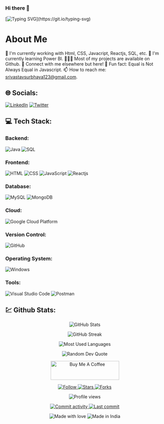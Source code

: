 ### Hi there 👋
[![Typing SVG](https://readme-typing-svg.demolab.com?font=Fira+Code&weight=600&pause=1000&color=F785B4&random=false&width=435&lines=I'm+Surabhi+Srivastava+%F0%9F%98%8A;a+passionate+Full+Stack+Developer+%F0%9F%92%BB.)](https://git.io/typing-svg)
# About Me
  💼 I'm currently working with Html, CSS, Javacript, Reactjs, SQL, etc.
  🚀 I'm currently learning Power BI.
  👨🏻‍💻 Most of my projects are available on Github.
  💬 Connect with me elsewhere but here!
  👾 Fun fact: Equal is Not Always Equal in Javascript.
  📫 How to reach me: srivastavsurbhaya123@gmail.com.

## 🌐 Socials:
[![LinkedIn](https://img.shields.io/badge/LinkedIn-0077B5?style=for-the-badge&logo=linkedin&logoColor=white)](https://www.linkedin.com/in/srivastavasurabhi)
[![Twitter](https://img.shields.io/badge/Twitter-1DA1F2?style=for-the-badge&logo=twitter&logoColor=white)](https://twitter.com/your-twitter-username)

## 💻 Tech Stack:
### Backend:
![Java](https://i.imgur.com/JTlRQH0.png)
![SQL](https://i.imgur.com/WXUp44l.png)

### Frontend:
![HTML](https://i.imgur.com/ojEDHSQ.png)
![CSS](https://i.imgur.com/6sChXTc.png)
![JavaScript](https://i.imgur.com/YAkNLjJ.png)
![Reactjs](https://i.imgur.com/E6yDQzF.png)

### Database:
![MySQL](https://i.imgur.com/vUu9cGB.png)
![MongoDB](https://i.imgur.com/Zks9ZbT.png)

### Cloud:
![Google Cloud Platform](https://i.imgur.com/1Cs1Ezz.png)

### Version Control:
![GitHub](https://i.imgur.com/kcpmpzw.png)

### Operating System:
![Windows](https://i.imgur.com/niRIBvo.png)

### Tools:
![Visual Studio Code](https://i.imgur.com/F8fhe74.png)
![Postman](https://i.imgur.com/OqgBMn7.png)

## 💹 Github Stats:

<p align="center">
  <img src="https://github-readme-stats.vercel.app/api?username=srivastava-surabhi&show_icons=true&theme=dracula" alt="GitHub Stats" />
</p>

<p align="center">
  <img src="https://github-readme-streak-stats.herokuapp.com/?user=srivastava-surabhi&theme=dracula" alt="GitHub Streak" />
</p>

<p align="center">
  <img src="https://github-readme-stats.vercel.app/api/top-langs/?username=srivastava-surabhi&layout=compact&theme=dracula" alt="Most Used Languages" />
</p>

<p align="center">
  <img src="https://quotes-github-readme.vercel.app/api?type=horizontal&theme=dracula" alt="Random Dev Quote" />
</p>

<p align="center">
  <a href="https://www.buymeacoffee.com/YOUR_USERNAME" target="_blank"><img src="https://cdn.buymeacoffee.com/buttons/v2/default-yellow.png" alt="Buy Me A Coffee" style="height: 60px !important;width: 217px !important;" ></a>
</p>

<p align="center">
  <a href="https://github.com/srivastava-surabhi" target="_blank">
    <img src="https://img.shields.io/github/followers/srivastava-surabhi?label=Follow&style=social" alt="Follow" />
  </a>
  <a href="https://github.com/YOUR_USERNAME" target="_blank">
    <img src="https://img.shields.io/github/stars/srivastava-surabhi?style=social" alt="Stars" />
  </a>
  <a href="https://github.com/YOUR_USERNAME" target="_blank">
    <img src="https://img.shields.io/github/forks/srivastava-surabhi?style=social" alt="Forks" />
  </a>
</p>

<p align="center">
  <img src="https://komarev.com/ghpvc/?username=srivastava-surabhi&label=Profile%20views&color=0e75b6&style=flat" alt="Profile views" />
</p>

<p align="center">
  <a href="https://github.com/srivastava-surabhi" target="_blank">
    <img src="https://img.shields.io/github/commit-activity/m/srivastava-surabhi?style=flat-square" alt="Commit activity" />
  </a>
  <a href="https://github.com/srivastava-surabhi" target="_blank">
    <img src="https://img.shields.io/github/last-commit/srivastava-surabhi/srivastava-surabhi?style=flat-square" alt="Last commit" />
  </a>
</p>

<p align="center">
  <img src="https://img.shields.io/badge/Made%20with-❤️-orange.svg" alt="Made with love" />
  <img src="https://img.shields.io/badge/Made%20in-India-blue.svg" alt="Made in India" />
</p>


